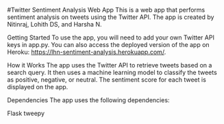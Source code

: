 #Twitter Sentiment Analysis Web App
This is a web app that performs sentiment analysis on tweets using the Twitter API. The app is created by Nitinraj, Lohith DS, and Harsha N.

Getting Started
To use the app, you will need to add your own Twitter API keys in app.py. You can also access the deployed version of the app on Heroku: https://lhn-sentiment-analysis.herokuapp.com/.

How it Works
The app uses the Twitter API to retrieve tweets based on a search query. It then uses a machine learning model to classify the tweets as positive, negative, or neutral. The sentiment score for each tweet is displayed on the app.

Dependencies
The app uses the following dependencies:

Flask
tweepy
